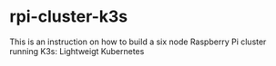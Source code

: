 # rpi-cluster-k3s
This is an instruction on how to build a six node Raspberry Pi cluster running K3s: Lightweigt Kubernetes
